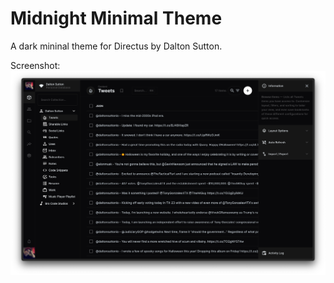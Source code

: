 # Midnight Minimal Theme
A dark mininal theme for Directus by Dalton Sutton.

Screenshot:
![screenshot](https://github.com/daltonsutton/directus-extension-midnight-minimal-theme/blob/main/screenshots/theme.png?raw=true)